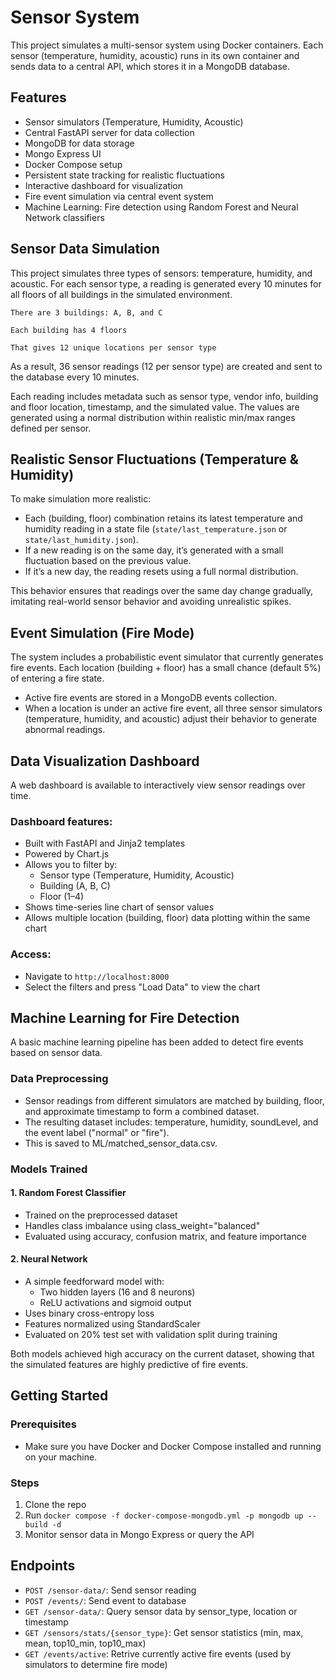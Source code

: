 # Sensor System

This project simulates a multi-sensor system using Docker containers. Each sensor (temperature, humidity, acoustic) runs in its own container and sends data to a central API, which stores it in a MongoDB database.

## Features

- Sensor simulators (Temperature, Humidity, Acoustic)
- Central FastAPI server for data collection
- MongoDB for data storage
- Mongo Express UI
- Docker Compose setup
- Persistent state tracking for realistic fluctuations
- Interactive dashboard for visualization
- Fire event simulation via central event system
- Machine Learning: Fire detection using Random Forest and Neural Network classifiers

## Sensor Data Simulation

This project simulates three types of sensors: temperature, humidity, and acoustic. For each sensor type, a reading is generated every 10 minutes for all floors of all buildings in the simulated environment.

    There are 3 buildings: A, B, and C

    Each building has 4 floors

    That gives 12 unique locations per sensor type

As a result, 36 sensor readings (12 per sensor type) are created and sent to the database every 10 minutes.

Each reading includes metadata such as sensor type, vendor info, building and floor location, timestamp, and the simulated value. The values are generated using a normal distribution within realistic min/max ranges defined per sensor.


## Realistic Sensor Fluctuations (Temperature & Humidity)

To make simulation more realistic:

- Each (building, floor) combination retains its latest temperature and humidity reading in a state file (`state/last_temperature.json` or `state/last_humidity.json`).
- If a new reading is on the same day, it’s generated with a small fluctuation based on the previous value.
- If it’s a new day, the reading resets using a full normal distribution.

This behavior ensures that readings over the same day change gradually, imitating real-world sensor behavior and avoiding unrealistic spikes.

## Event Simulation (Fire Mode)

The system includes a probabilistic event simulator that currently generates fire events. Each location (building + floor) has a small chance (default 5%) of entering a fire state.

- Active fire events are stored in a MongoDB events collection.
- When a location is under an active fire event, all three sensor simulators (temperature, humidity, and acoustic) adjust their behavior to generate abnormal readings.

## Data Visualization Dashboard

A web dashboard is available to interactively view sensor readings over time.

### Dashboard features:
- Built with FastAPI and Jinja2 templates
- Powered by Chart.js
- Allows you to filter by:
  - Sensor type (Temperature, Humidity, Acoustic)
  - Building (A, B, C)
  - Floor (1–4)
- Shows time-series line chart of sensor values
- Allows multiple location (building, floor) data plotting within the same chart

### Access:
- Navigate to `http://localhost:8000`  
- Select the filters and press "Load Data" to view the chart

## Machine Learning for Fire Detection

A basic machine learning pipeline has been added to detect fire events based on sensor data.

### Data Preprocessing
- Sensor readings from different simulators are matched by building, floor, and approximate timestamp to form a combined dataset.
- The resulting dataset includes: temperature, humidity, soundLevel, and the event label ("normal" or "fire").
- This is saved to ML/matched_sensor_data.csv.

### Models Trained

#### 1. Random Forest Classifier
- Trained on the preprocessed dataset
- Handles class imbalance using class_weight="balanced"
- Evaluated using accuracy, confusion matrix, and feature importance

#### 2. Neural Network
- A simple feedforward model with:
  - Two hidden layers (16 and 8 neurons)
  - ReLU activations and sigmoid output
- Uses binary cross-entropy loss
- Features normalized using StandardScaler
- Evaluated on 20% test set with validation split during training

Both models achieved high accuracy on the current dataset, showing that the simulated features are highly predictive of fire events.

## Getting Started

### Prerequisites
- Make sure you have Docker and Docker Compose installed and running on your machine.

### Steps
1. Clone the repo
2. Run `docker compose -f docker-compose-mongodb.yml -p mongodb up --build -d`
3. Monitor sensor data in Mongo Express or query the API

## Endpoints

- `POST /sensor-data/`: Send sensor reading
- `POST /events/`: Send event to database
- `GET /sensor-data/`: Query sensor data by sensor_type, location or timestamp
- `GET /sensors/stats/{sensor_type}`: Get sensor statistics (min, max, mean, top10_min, top10_max)
- `GET /events/active`: Retrive currently active fire events (used by simulators to determine fire mode)
